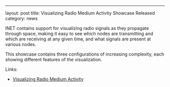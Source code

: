 ---
layout: post
title: Visualizing Radio Medium Activity Showcase Released
category: news

INET contains support for visualizing radio signals as they
propagate through space, making it easy to see which nodes
are transmitting and which are receiving at any given time,
and what signals are present at various nodes.

This showcase contains three configurations of increasing
complexity, each showing different features of the visualization.

Links:
* [Visualizing Radio Medium Activity](https://inet.omnetpp.org/docs/showcases/routing/manet/doc/)